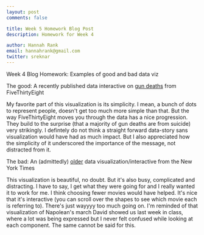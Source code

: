 ```yaml
---
layout: post
comments: false

title: Week 5 Homework Blog Post
description: Homework for Week 4

author: Hannah Rank
email: hannahrank@gmail.com
twitter: sreknar
---
```


Week 4 Blog Homework: Examples of good and bad data viz

The good: A recently published data interactive on <a href="http://fivethirtyeight.com/features/gun-deaths/" target="_blank">gun deaths</a> from FiveThirtyEight

My favorite part of this visualization is its simplicity. I mean, a bunch of dots to represent people, doesn't get too much more simple than that. But the way FiveThirtyEight moves you through the data has a nice progression. They build to the surprise (that a majority of gun deaths are from suicide) very strikingly. I defintely do not think a straight forward data-story sans visualization would have had as much impact. But I also appreciated how the simplicity of it underscored the importance of the message, not distracted from it.


The bad: An (admittedly) <a href="http://www.nytimes.com/interactive/2008/02/23/movies/20080223_REVENUE_GRAPHIC.html?_r=0" target="_blank">older</a> data visualization/interactive from the New York Times

This visualization is beautiful, no doubt. But it's also busy, complicated and distracting. I have to say, I get what they were going for and I really wanted it to work for me. I think choosing fewer movies would have helped. It's nice that it's interactive (you can scroll over the shapes to see which movie each is referring to). There's just wayyyy too much going on. I'm reminded of that visualization of Napolean's march David showed us last week in class, where a lot was being expressed but I never felt confused while looking at each component. The same cannot be said for this.
